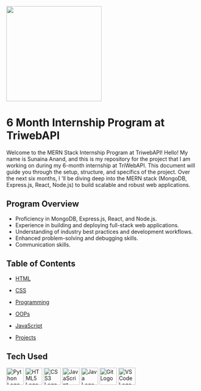 
<img src="https://app.innmind.com/cdn/storage/userFiles/FHxg5j9jj53fzo9CB/original/logo.png" height="250px" widhth ="250px" ></img>
<p>
<h1>6 Month Internship Program at TriwebAPI 
 </h1>


</p>
Welcome to the MERN Stack Internship Program at TriwebAPI! 
Hello! My name is Sunaina Anand, and this is my repository for the project that I am working on during my 6-month internship at TriWebAPI. This document will guide you through the setup, structure, and specifics of the project.
Over the next six months, I 'll be diving deep into the MERN stack (MongoDB, Express.js, React, Node.js) to build scalable and robust web applications.

## Program Overview
* Proficiency in MongoDB, Express.js, React, and Node.js.
* Experience in building and deploying full-stack web applications.
* Understanding of industry best practices and development workflows.
* Enhanced problem-solving and debugging skills.
* Communication skills.
## Table of Contents

 - [HTML](https://github.com/SunainaAnand28/TriwebAPI-Learning/tree/main/HTML)
 - [CSS](https://github.com/SunainaAnand28/TriwebAPI-Learning/tree/main/CSS)
 - [Programming](https://github.com/SunainaAnand28/TriwebAPI-Learning/tree/main/Programming)

 - [OOPs](https://github.com/SunainaAnand28/TriwebAPI-Learning/tree/main/Programming/OOPs)
  - [JavaScript](https://github.com/SunainaAnand28/TriwebAPI-Learning/tree/main/JavaScript)
   
- [Projects](https://github.com/SunainaAnand28/TriwebAPI-Learning/tree/main/Projects)
## Tech Used
<p align = "left"> 
  <img src="https://cdn.jsdelivr.net/gh/devicons/devicon/icons/python/python-original.svg" height="45" alt="Python Logo"/>
  <img src="https://cdn.jsdelivr.net/gh/devicons/devicon/icons/html5/html5-original.svg" height="45" alt="HTML5 Logo"/>
  <img src="https://cdn.jsdelivr.net/gh/devicons/devicon/icons/css3/css3-original.svg" height="45" alt="CSS3 Logo"/>
  <img src="https://cdn.jsdelivr.net/gh/devicons/devicon/icons/javascript/javascript-original.svg" height="45" alt="JavaScript Logo"/>
  <img src="https://cdn.jsdelivr.net/gh/devicons/devicon/icons/java/java-original.svg" height="45" alt="Java Logo"/>
  <img src="https://cdn.jsdelivr.net/gh/devicons/devicon/icons/git/git-original.svg" height="45" alt="Git Logo"/>
  <img src="https://cdn.jsdelivr.net/gh/devicons/devicon/icons/vscode/vscode-original.svg" height="45" alt="VSCode Logo"/>
 </p>
